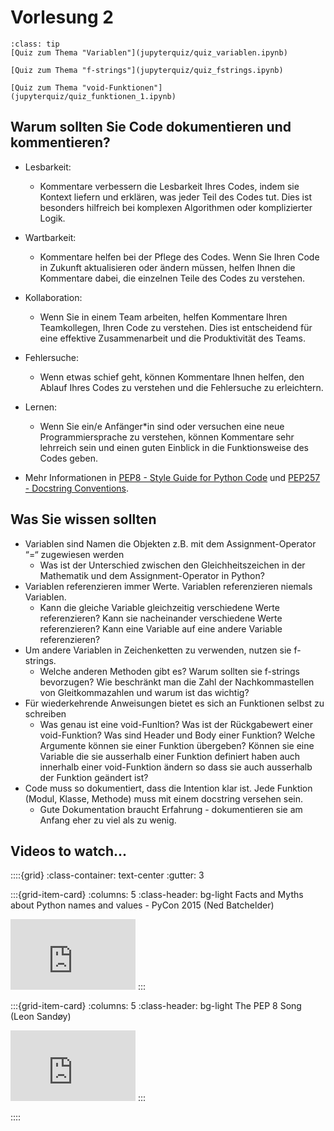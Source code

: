 # Vorlesung 2

```{admonition} Hier geht zum Quiz...
:class: tip
[Quiz zum Thema "Variablen"](jupyterquiz/quiz_variablen.ipynb)

[Quiz zum Thema "f-strings"](jupyterquiz/quiz_fstrings.ipynb)

[Quiz zum Thema "void-Funktionen"](jupyterquiz/quiz_funktionen_1.ipynb)
```

<!--## Download Vorlesungsfolien-->
<!---->
<!--{Download}`Hier<slides/V2.pdf>` können sie die Vorlesungsfolien zur Vorlesung 2 herunterladen.-->

## Warum sollten Sie Code dokumentieren und kommentieren?
* Lesbarkeit: 
    * Kommentare verbessern die Lesbarkeit Ihres Codes, indem sie Kontext liefern und erklären, was jeder Teil des Codes tut. Dies ist besonders hilfreich bei komplexen Algorithmen oder komplizierter Logik.
* Wartbarkeit: 
    * Kommentare helfen bei der Pflege des Codes. Wenn Sie Ihren Code in Zukunft aktualisieren oder ändern müssen, helfen Ihnen die Kommentare dabei, die einzelnen Teile des Codes zu verstehen.
* Kollaboration: 
    * Wenn Sie in einem Team arbeiten, helfen Kommentare Ihren Teamkollegen, Ihren Code zu verstehen. Dies ist entscheidend für eine effektive Zusammenarbeit und die Produktivität des Teams.
* Fehlersuche:
    * Wenn etwas schief geht, können Kommentare Ihnen helfen, den Ablauf Ihres Codes zu verstehen und die Fehlersuche zu erleichtern.
* Lernen: 
    * Wenn Sie ein/e Anfänger\*in sind oder versuchen eine neue Programmiersprache zu verstehen, können Kommentare sehr lehrreich sein und einen guten Einblick in die Funktionsweise des Codes geben.
    
* Mehr Informationen in [PEP8 - Style Guide for Python Code](https://peps.python.org/pep-0008/) und [PEP257 - Docstring Conventions](https://peps.python.org/pep-0257/).


## Was Sie wissen sollten
* Variablen sind Namen die Objekten z.B. mit dem Assignment-Operator “=“ zugewiesen werden
    * Was ist der Unterschied zwischen den Gleichheitszeichen in der Mathematik und dem Assignment-Operator in Python?
* Variablen referenzieren immer Werte. Variablen referenzieren niemals Variablen.
    * Kann die gleiche Variable gleichzeitig verschiedene Werte referenzieren? Kann sie nacheinander verschiedene Werte referenzieren? Kann eine Variable auf eine andere Variable referenzieren?
* Um andere Variablen in Zeichenketten zu verwenden, nutzen sie f-strings.
    * Welche anderen Methoden gibt es? Warum sollten sie f-strings bevorzugen? Wie beschränkt man die Zahl der Nachkommastellen von Gleitkommazahlen und warum ist das wichtig?
* Für wiederkehrende Anweisungen bietet es sich an Funktionen selbst zu schreiben
    * Was genau ist eine void-Funltion? Was ist der Rückgabewert einer void-Funktion? Was sind Header und Body einer Funktion? Welche Argumente können sie einer Funktion übergeben? Können sie eine Variable die sie ausserhalb einer Funktion definiert haben auch innerhalb einer void-Funktion ändern so dass sie auch ausserhalb der Funktion geändert ist?
* Code muss so dokumentiert, dass die Intention klar ist. Jede Funktion (Modul, Klasse, Methode) muss mit einem docstring versehen sein.
    * Gute Dokumentation braucht Erfahrung - dokumentieren sie am Anfang eher zu viel als zu wenig.

## Videos to watch...
::::{grid}
:class-container: text-center
:gutter: 3

:::{grid-item-card}
:columns: 5
:class-header: bg-light
Facts and Myths about Python names and values - PyCon 2015 (Ned Batchelder)

<iframe width="200" height="113" src="https://www.youtube.com/embed/_AEJHKGk9ns" title="YouTube video player" frameborder="0" allow="accelerometer; autoplay; clipboard-write; encrypted-media; gyroscope; picture-in-picture; web-share" allowfullscreen></iframe>
:::

:::{grid-item-card}
:columns: 5
:class-header: bg-light
The PEP 8 Song (Leon Sandøy)

<iframe width="200" height="113" src="https://www.youtube.com/embed/hgI0p1zf31k" title="YouTube video player" frameborder="0" allow="accelerometer; autoplay; clipboard-write; encrypted-media; gyroscope; picture-in-picture; web-share" allowfullscreen></iframe>
:::


::::

